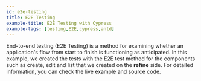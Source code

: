 ```yaml
---
id: e2e-testing
title: E2E Testing
example-title: E2E Testing with Cypress
example-tags: [testing,E2E,cypress,antd]
---
```


End-to-end testing (E2E Testing) is a method for examining whether an application's flow from start to finish is functioning as anticipated. In this example, we created the tests with the E2E test method for the components such as create, edit and list that we created on the **refine** side. For detailed information, you can check the live example and source code.

<CodeSandboxExample path="with-cypress" />